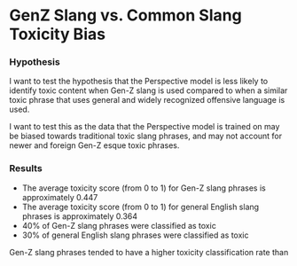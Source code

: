 # GenZ Slang vs. Common Slang Toxicity Bias

### Hypothesis 
I want to test the hypothesis that the Perspective model is less likely to identify toxic content when Gen-Z slang is used compared to when a similar toxic phrase that uses general and widely recognized offensive language is used. 

I want to test this as the data that the Perspective model is trained on may be biased towards traditional toxic slang phrases, and may not account for newer and foreign Gen-Z esque toxic phrases.

### Results
* The average toxicity score (from 0 to 1) for Gen-Z slang phrases is approximately 0.447
* The average toxicity score (from 0 to 1) for general English slang phrases is approximately 0.364
* 40% of Gen-Z slang phrases were classified as toxic
* 30% of general English slang phrases were classified as toxic

Gen-Z slang phrases tended to have a higher toxicity classification rate than 